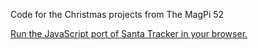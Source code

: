 Code for the Christmas projects from The MagPi 52

[Run the JavaScript port of Santa Tracker in your browser.](https://thisarray.github.io/magpi-issue52/tracker.html)
